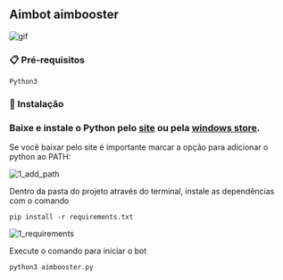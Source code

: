 ## Aimbot aimbooster

![gif](https://user-images.githubusercontent.com/58611244/152466145-b83c31ac-28e4-4d5f-b352-1c32e743a2a8.gif)

### 📋 Pré-requisitos

```
Python3
```

### 🔧 Instalação

### Baixe e instale o Python pelo [site](https://www.python.org/downloads/) ou pela [windows store](https://www.microsoft.com/p/python-37/9nj46sx7x90p?activetab=pivot:overviewtab).

Se você baixar pelo site é importante marcar a opção para adicionar o python ao PATH:

![1_add_path](https://user-images.githubusercontent.com/58611244/151722169-ff4eee79-4d90-465b-84a9-14a727512667.png)

Dentro da pasta do projeto através do terminal, instale as dependências com o comando

```
pip install -r requirements.txt
```

![1_requirements](https://user-images.githubusercontent.com/58611244/152462993-3c00f317-5e4f-4aba-b3dd-4f9b542774a1.png)


Execute o comando para iniciar o bot

```
python3 aimbooster.py
```




